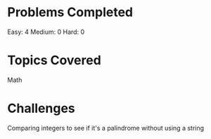 # Problems Completed

Easy: 4
Medium: 0
Hard: 0

# Topics Covered

Math

# Challenges

Comparing integers to see if it's a palindrome without using a string